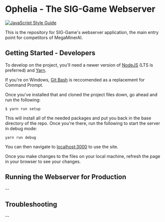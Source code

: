 # Ophelia - The SIG-Game Webserver

[![JavaScript Style Guide](https://img.shields.io/badge/code_style-standard-brightgreen.svg)](https://standardjs.com)

This is the repository for SIG-Game's webserver application, the main entry point
for competitors of MegaMinerAI.

## Getting Started - Developers

To develop on the project, you'll need a newer version of [NodeJS](https://nodejs.org/en/) (LTS is preferred) and [Yarn](https://yarnpkg.com/en/docs/install).

If you're on Windows, [Git Bash](https://git-scm.com/downloads) is reccomended as a replacement for Command Prompt.

Once you've installed that and cloned the project files down, go ahead and run the following:
```
$ yarn run setup
```

This will install all of the needed packages and put you back in the base directory of the repo. Once you're there, run the following to start the server in debug mode:
```
yarn run debug
```
You can then navigate to [localhost:3000](localhost:3000) to use the site.

Once you make changes to the files on your local machine, refresh the page in your browser
to see your changes.

## Running the Webserver for Production

--

## Troubleshooting

--
